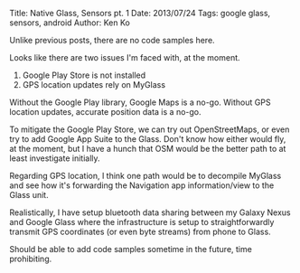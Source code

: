Title: Native Glass, Sensors pt. 1
Date: 2013/07/24
Tags: google glass, sensors, android 
Author: Ken Ko

Unlike previous posts, there are no code samples here. 

Looks like there are two issues I'm faced with, at the moment. 

1. Google Play Store is not installed
2. GPS location updates rely on MyGlass

Without the Google Play library, Google Maps is a no-go. 
Without GPS location updates, accurate position data is a no-go.

To mitigate the Google Play Store, we can try out OpenStreetMaps, or even 
try to add Google App Suite to the Glass. Don't know how either would fly, 
at the moment, but I have a hunch that OSM would be the better path to at 
least investigate initially. 

Regarding GPS location, I think one path would be to decompile MyGlass and 
see how it's forwarding the Navigation app information/view to the Glass unit.

Realistically, I have setup bluetooth data sharing between my Galaxy
Nexus and Google Glass where the infrastructure is setup to 
straightforwardly transmit GPS coordinates (or even byte streams) from 
phone to Glass. 

Should be able to add code samples sometime in the future, time 
prohibiting.
